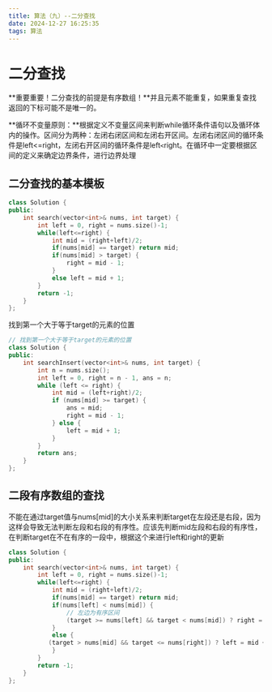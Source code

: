```yaml
---
title: 算法（九）--二分查找
date: 2024-12-27 16:25:35
tags: 算法
---
```


# 二分查找

**重要重要！二分查找的前提是有序数组！**并且元素不能重复，如果重复查找返回的下标可能不是唯一的。

**循环不变量原则：**根据定义不变量区间来判断while循环条件语句以及循环体内的操作。区间分为两种：左闭右闭区间和左闭右开区间。左闭右闭区间的循环条件是left<=right，左闭右开区间的循环条件是left`<`right。在循环中一定要根据区间的定义来确定边界条件，进行边界处理

## 二分查找的基本模板
```cpp
class Solution {
public:
    int search(vector<int>& nums, int target) {
        int left = 0, right = nums.size()-1;
        while(left<=right) {
            int mid = (right+left)/2;
            if(nums[mid] == target) return mid;
            if(nums[mid] > target) {
                right = mid - 1;
            }
            else left = mid + 1;
        }
        return -1;
    }
};
```

找到第一个大于等于target的元素的位置

```cpp
// 找到第一个大于等于target的元素的位置
class Solution {
public:
    int searchInsert(vector<int>& nums, int target) {
        int n = nums.size();
        int left = 0, right = n - 1, ans = n;
        while (left <= right) {
            int mid = (left+right)/2;
            if (nums[mid] >= target) {
                ans = mid;
                right = mid - 1;
            } else {
                left = mid + 1;
            }
        }
        return ans;
    }
};
```

## 二段有序数组的查找

不能在通过target值与nums[mid]的大小关系来判断target在左段还是右段，因为这样会导致无法判断左段和右段的有序性。应该先判断mid左段和右段的有序性，在判断target在不在有序的一段中，根据这个来进行left和right的更新
    
```cpp
class Solution {
public:
    int search(vector<int>& nums, int target) {
        int left = 0, right = nums.size()-1;
        while(left<=right) {
            int mid = (right+left)/2;
            if(nums[mid] == target) return mid;
            if(nums[left] < nums[mid]) {
                // 左边为有序区间
                (target >= nums[left] && target < nums[mid]) ? right = mid-1 : left = mid + 1;
            }
            else {
           (target > nums[mid] && target <= nums[right]) ? left = mid + 1 : right = mid - 1;
            }
        }
        return -1;
    }
};
```